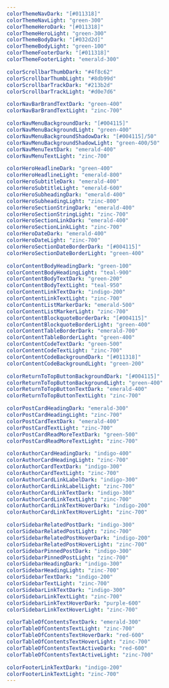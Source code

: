 ```yaml
---
colorThemeNavDark: "[#011318]"
colorThemeNavLight: "green-300"
colorThemeHeroDark: "[#011318]"
colorThemeHeroLight: "green-300"
colorThemeBodyDark: "[#032d2d]"
colorThemeBodyLight: "green-100"
colorThemeFooterDark: "[#011318]"
colorThemeFooterLight: "emerald-300"

colorScrollbarThumbDark: "#4f8c62"
colorScrollbarThumbLight: "#8db99d"
colorScrollbarTrackDark: "#213b2d"
colorScrollbarTrackLight: "#d0e7d6"

colorNavBarBrandTextDark: "green-400"
colorNavBarBrandTextLight: "zinc-700"

colorNavMenuBackgroundDark: "[#004115]"
colorNavMenuBackgroundLight: "green-400"
colorNavMenuBackgroundShadowDark: "[#004115]/50"
colorNavMenuBackgroundShadowLight: "green-400/50"
colorNavMenuTextDark: "emerald-400"
colorNavMenuTextLight: "zinc-700"

colorHeroHeadlineDark: "green-400"
colorHeroHeadlineLight: "emerald-800"
colorHeroSubtitleDark: "emerald-400"
colorHeroSubtitleLight: "emerald-600"
colorHeroSubheadingDark: "emerald-400"
colorHeroSubheadingLight: "zinc-800"
colorHeroSectionStringDark: "emerald-400"
colorHeroSectionStringLight: "zinc-700"
colorHeroSectionLinkDark: "emerald-400"
colorHeroSectionLinkLight: "zinc-700"
colorHeroDateDark: "emerald-400"
colorHeroDateLight: "zinc-700"
colorHeroSectionDateBorderDark: "[#004115]"
colorHeroSectionDateBorderLight: "green-400"

colorContentBodyHeadingDark: "green-100"
colorContentBodyHeadingLight: "teal-900"
colorContentBodyTextDark: "green-200"
colorContentBodyTextLight: "teal-950"
colorContentLinkTextDark: "indigo-200"
colorContentLinkTextLight: "zinc-700"
colorContentListMarkerDark: "emerald-500"
colorContentListMarkerLight: "zinc-700"
colorContentBlockquoteBorderDark: "[#004115]"
colorContentBlockquoteBorderLight: "green-400"
colorContentTableBorderDark: "emerald-700"
colorContentTableBorderLight: "green-400"
colorContentCodeTextDark: "green-500"
colorContentCodeTextLight: "zinc-700"
colorContentCodeBackgroundDark: "[#011318]"
colorContentCodeBackgroundLight: "green-200"

colorReturnToTopButtonBackgroundDark: "[#004115]"
colorReturnToTopButtonBackgroundLight: "green-400"
colorReturnToTopButtonTextDark: "emerald-400"
colorReturnToTopButtonTextLight: "zinc-700"

colorPostCardHeadingDark: "emerald-300"
colorPostCardHeadingLight: "zinc-700"
colorPostCardTextDark: "emerald-400"
colorPostCardTextLight: "zinc-700"
colorPostCardReadMoreTextDark: "green-500"
colorPostCardReadMoreTextLight: "zinc-700"

colorAuthorCardHeadingDark: "indigo-400"
colorAuthorCardHeadingLight: "zinc-700"
colorAuthorCardTextDark: "indigo-300"
colorAuthorCardTextLight: "zinc-700"
colorAuthorCardLinkLabelDark: "indigo-300"
colorAuthorCardLinkLabelLight: "zinc-700"
colorAuthorCardLinkTextDark: "indigo-300"
colorAuthorCardLinkTextLight: "zinc-700"
colorAuthorCardLinkTextHoverDark: "indigo-200"
colorAuthorCardLinkTextHoverLight: "zinc-700"

colorSidebarRelatedPostDark: "indigo-300"
colorSidebarRelatedPostLight: "zinc-700"
colorSidebarRelatedPostHoverDark: "indigo-200"
colorSidebarRelatedPostHoverLight: "zinc-700"
colorSidebarPinnedPostDark: "indigo-300"
colorSidebarPinnedPostLight: "zinc-700"
colorSidebarHeadingDark: "indigo-300"
colorSidebarHeadingLight: "zinc-700"
colorSidebarTextDark: "indigo-200"
colorSidebarTextLight: "zinc-700"
colorSidebarLinkTextDark: "indigo-300"
colorSidebarLinkTextLight: "zinc-700"
colorSidebarLinkTextHoverDark: "purple-600"
colorSidebarLinkTextHoverLight: "zinc-700"

colorTableOfContentsTextDark: "emerald-300"
colorTableOfContentsTextLight: "zinc-700"
colorTableOfContentsTextHoverDark: "red-600"
colorTableOfContentsTextHoverLight: "zinc-700"
colorTableOfContentsTextActiveDark: "red-600"
colorTableOfContentsTextActiveLight: "zinc-700"

colorFooterLinkTextDark: "indigo-200"
colorFooterLinkTextLight: "zinc-700"
---
```

